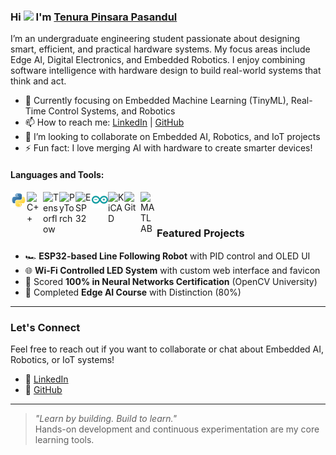 ### Hi <img src="https://media.giphy.com/media/hvRJCLFzcasrR4ia7z/giphy.gif" width="25px"> I'm [Tenura Pinsara Pasandul](https://github.com/Tenura2001)

I’m an undergraduate engineering student passionate about designing smart, efficient, and practical hardware systems. My focus areas include Edge AI, Digital Electronics, and Embedded Robotics. I enjoy combining software intelligence with hardware design to build real-world systems that think and act.

- 🔭 Currently focusing on Embedded Machine Learning (TinyML), Real-Time Control Systems, and Robotics  
- 📫 How to reach me: [LinkedIn](https://www.linkedin.com/in/tenura-pinsara/) | [GitHub](https://github.com/Tenura2001)  
- 👯 I’m looking to collaborate on Embedded AI, Robotics, and IoT projects  
- ⚡ Fun fact: I love merging AI with hardware to create smarter devices!

#### Languages and Tools:

[<img align="left" alt="Python" width="26px" src="https://raw.githubusercontent.com/devicons/devicon/master/icons/python/python-original.svg" />]()
[<img align="left" alt="C++" width="26px" src="https://raw.githubusercontent.com/isocpp/logos/master/cpp_logo.svg" />]()
[<img align="left" alt="Tensorflow" width="26px" src="https://raw.githubusercontent.com/valohai/ml-logos/master/tensorflow-tf.svg" />]()
[<img align="left" alt="PyTorch" width="26px" src="https://raw.githubusercontent.com/valohai/ml-logos/master/pytorch.svg" />]()
[<img align="left" alt="ESP32" width="26px" src="https://cdn.worldvectorlogo.com/logos/espressif.svg" />]()
[<img align="left" alt="Arduino" width="26px" src="https://raw.githubusercontent.com/devicons/devicon/master/icons/arduino/arduino-original.svg" />]()
[<img align="left" alt="KiCAD" width="26px" src="https://avatars.githubusercontent.com/u/3374914?s=200&v=4" />]()
[<img align="left" alt="Git" width="26px" src="https://upload.wikimedia.org/wikipedia/commons/thumb/e/e0/Git-logo.svg/2048px-Git-logo.svg.png" />]()
[<img align="left" alt="MATLAB" width="26px" src="https://upload.wikimedia.org/wikipedia/commons/2/21/Matlab_Logo.png" />]()
<br />
<br />

### Featured Projects

- 🏎 **ESP32-based Line Following Robot** with PID control and OLED UI  
- 🌐 **Wi-Fi Controlled LED System** with custom web interface and favicon  
- 🧠 Scored **100% in Neural Networks Certification** (OpenCV University)  
- 📡 Completed **Edge AI Course** with Distinction (80%)  

---

### Let's Connect

Feel free to reach out if you want to collaborate or chat about Embedded AI, Robotics, or IoT systems!

- 🔗 [LinkedIn](https://www.linkedin.com/in/tenura-pinsara/)  
- 🔗 [GitHub](https://github.com/Tenura2001)

---

> *"Learn by building. Build to learn."*  
Hands-on development and continuous experimentation are my core learning tools.
